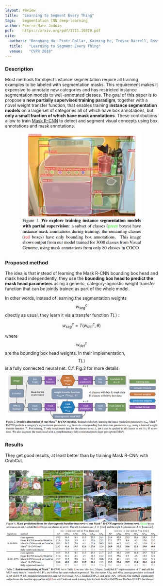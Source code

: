 ```yaml
---
layout: review
title:  "Learning to Segment Every Thing"
tags:   Segmentation CNN deep-learning
author: Pierre-Marc Jodoin
pdf:    https://arxiv.org/pdf/1711.10370.pdf  
cite:
  authors: "Ronghang Hu, Piotr Dollar, Kaiming He, Trevor Darrell, Ross Girshick"
  title:   "Learning to Segment Every Thing"
  venue:   "CVPR 2018"
---
```


### Description

Most methods for object instance segmentation require all training examples to be labeled with segmentation masks. This requirement makes it expensive to annotate new
categories and has restricted instance segmentation models
to well-annotated classes. The goal of this paper is to propose a **new partially supervised training paradigm**, together with a novel weight transfer function, that enables
training **instance segmentation models** on a large set of categories
all of which have box annotations, but **only a small
fraction of which have mask annotations**. These contributions
allow to train [Mask R-CNN](https://vitalab.github.io/article/2017/09/14/MaskRcnn.html) to detect and segment visual concepts using box annotations  and mask annotations.


<center><img src="/article/images/segEverything/sc01.png" width="400"></center>

### Proposed method

 The idea is that instead of learning the Mask R-CNN bounding box head and mask head 
 independently, they use the **bounding box head to predict the mask head parameters** using a
 generic, category-agnostic weight transfer function that can
 be jointly trained as part of the whole model.

In other words, instead of learning the segmentation weights $$w^c_{seg}$$ directly as usual, they learn it via a transfer function $T(.)$ :

$$ w^c_{seg} = T(w^c_{det},\theta)$$

where $$w^c_{det}$$ are the bounding box head weights.  In their implementation, $$T(.)$$ is a fully connected neural net.  C.f. Fig.2 for more details.

<center><img src="/article/images/segEverything/sc02.png" width="900"></center>


### Results

They get good results, at least better than by training Mask R-CNN with GrabCut.

<center><img src="/article/images/segEverything/sc03.png" width="800"></center>


